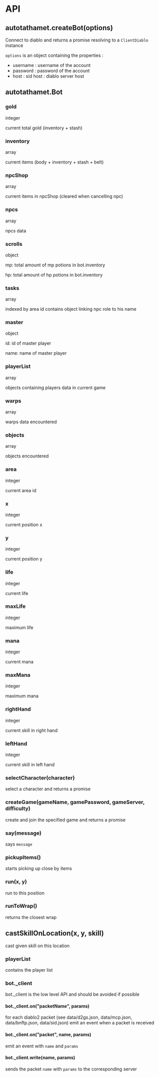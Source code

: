 # API

## autotathamet.createBot(options)

Connect to diablo and returns a promise resolving to a `ClientDiablo` instance

`options` is an object containing the properties :
 * username : username of the account
 * password : password of the account
 * host : sid host : diablo server host
 

## autotathamet.Bot

### gold

integer

current total gold (inventory + stash)

### inventory

array

current items (body + inventory + stash + belt)

### npcShop

array

current items in npcShop (cleared when cancelling npc)

### npcs

array

npcs data

### scrolls

object

mp: total amount of mp potions in bot.inventory

hp: total amount of hp potions in bot.inventory

### tasks

array

indexed by area id contains object linking npc role to his name

### master

object

id: id of master player

name: name of master player

### playerList

array

objects containing players data in current game

### warps

array

warps data encountered

### objects

array

objects encountered

### area

integer

current area id

### x

integer

current position x

### y

integer

current position y

### life

integer

current life

### maxLife

integer

maximum life

### mana

integer

current mana

### maxMana

integer

maximum mana

### rightHand

integer

current skill in right hand

### leftHand

integer

current skill in left hand

### selectCharacter(character)

select a character and returns a promise

### createGame(gameName, gamePassword, gameServer, difficulty)

create and join the specified game and returns a promise


### say(message)

says `message`

### pickupItems()

starts picking up close by items

### run(x, y)

run to this position

### runToWrap()

returns the closest wrap

## castSkillOnLocation(x, y, skill)

cast given skill on this location

### playerList

contains the player list

### bot._client

bot._client is the low level API and should be avoided if possible

#### bot._client.on("packetName", params)

for each diablo2 packet (see data/d2gs.json, data/mcp.json, data/bnftp.json, data/sid.json)
emit an event when a packet is received

#### bot._client.on("packet", name, params)

emit an event with `name` and `params`

#### bot._client.write(name, params)

sends the packet `name` with `params` to the corresponding server
